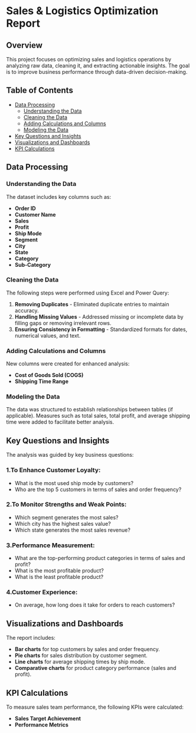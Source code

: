 # Sales & Logistics Optimization Report

## Overview
This project focuses on optimizing sales and logistics operations by analyzing raw data, cleaning it, and extracting actionable insights. The goal is to improve business performance through data-driven decision-making.

## Table of Contents
- [Data Processing](#data-processing)
  - [Understanding the Data](#understanding-the-data)
  - [Cleaning the Data](#cleaning-the-data)
  - [Adding Calculations and Columns](#adding-calculations-and-columns)
  - [Modeling the Data](#modeling-the-data)
- [Key Questions and Insights](#key-questions-and-insights)
- [Visualizations and Dashboards](#visualizations-and-dashboards)
- [KPI Calculations](#kpi-calculations)

## Data Processing
### Understanding the Data
The dataset includes key columns such as:
- **Order ID**
- **Customer Name**
- **Sales**
- **Profit**
- **Ship Mode**
- **Segment**
- **City**
- **State**
- **Category**
- **Sub-Category**

### Cleaning the Data
The following steps were performed using Excel and Power Query:
1. **Removing Duplicates** - Eliminated duplicate entries to maintain accuracy.
2. **Handling Missing Values** - Addressed missing or incomplete data by filling gaps or removing irrelevant rows.
3. **Ensuring Consistency in Formatting** - Standardized formats for dates, numerical values, and text.

### Adding Calculations and Columns
New columns were created for enhanced analysis:
- **Cost of Goods Sold (COGS)**
- **Shipping Time Range**

### Modeling the Data
The data was structured to establish relationships between tables (if applicable). Measures such as total sales, total profit, and average shipping time were added to facilitate better analysis.

## Key Questions and Insights
The analysis was guided by key business questions:

### 1.To Enhance Customer Loyalty:
- What is the most used ship mode by customers?
- Who are the top 5 customers in terms of sales and order frequency?

### 2.To Monitor Strengths and Weak Points:
- Which segment generates the most sales?
- Which city has the highest sales value?
- Which state generates the most sales revenue?

### 3.Performance Measurement:
- What are the top-performing product categories in terms of sales and profit?
- What is the most profitable product?
- What is the least profitable product?

### 4.Customer Experience:
- On average, how long does it take for orders to reach customers?

## Visualizations and Dashboards
The report includes:
- **Bar charts** for top customers by sales and order frequency.
- **Pie charts** for sales distribution by customer segment.
- **Line charts** for average shipping times by ship mode.
- **Comparative charts** for product category performance (sales and profit).

## KPI Calculations
To measure sales team performance, the following KPIs were calculated:
- **Sales Target Achievement**
- **Performance Metrics**





